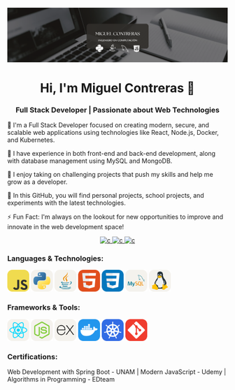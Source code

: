 ![Miguel Contreras Banner](Assets/Banner2.png)

<h1 align="center">Hi, I'm Miguel Contreras 👋</h1> <h3 align="center">Full Stack Developer | Passionate about Web Technologies</h3>
🌱 I'm a Full Stack Developer focused on creating modern, secure, and scalable web applications using technologies like React, Node.js, Docker, and Kubernetes.<p></p>

💼 I have experience in both front-end and back-end development, along with database management using MySQL and MongoDB.

🚀 I enjoy taking on challenging projects that push my skills and help me grow as a developer.

📝 In this GitHub, you will find personal projects, school projects, and experiments with the latest technologies.

⚡ Fun Fact: I'm always on the lookout for new opportunities to improve and innovate in the web development space!<p></p>

<p align="center"> <a href="https://www.credly.com/badges/17162d44-bca8-42a8-8a98-bdaea89f8a6c/public_url" target="_blank" rel="noreferrer"> <img src="https://images.credly.com/size/340x340/images/af8c6b4e-fc31-47c4-8dcb-eb7a2065dc5b/I2CS__1_.png" alt="c" width="120" height="120"/> </a> <a href="https://www.credly.com/badges/b83b3a38-731e-4e84-abe2-0083dd7f1090/public_url" target="_blank" rel="noreferrer"> <img src="https://images.credly.com/size/110x110/images/9180921d-4a13-429e-9357-6f9706a554f0/image.png" alt="c" width="120" height="120"/> </a> <a href="https://www.credly.com/badges/9982fb48-986f-4f0e-9578-c9812891a901/public_url" target="_blank" rel="noreferrer"> <img src="https://images.credly.com/size/110x110/images/68c0b94d-f6ac-40b1-a0e0-921439eb092e/image.png" alt="c" width="120" height="120"/> </a> </p>
<h3 align="left">Languages & Technologies:</h3> <p align="left"> <a target="_blank" rel="noreferrer"> <img src="https://raw.githubusercontent.com/tandpfun/skill-icons/65dea6c4eaca7da319e552c09f4cf5a9a8dab2c8/icons/JavaScript.svg" alt="JavaScript" width="50" height="50"/> </a> <a target="_blank" rel="noreferrer"> <img src="https://raw.githubusercontent.com/tandpfun/skill-icons/65dea6c4eaca7da319e552c09f4cf5a9a8dab2c8/icons/Python-Light.svg" alt="Python" width="50" height="50"/> </a> <a target="_blank" rel="noreferrer"> <img src="https://raw.githubusercontent.com/tandpfun/skill-icons/65dea6c4eaca7da319e552c09f4cf5a9a8dab2c8/icons/Java-Light.svg" alt="Java" width="50" height="50"/> </a> <a target="_blank" rel="noreferrer"> <img src="https://raw.githubusercontent.com/tandpfun/skill-icons/65dea6c4eaca7da319e552c09f4cf5a9a8dab2c8/icons/HTML.svg" alt="HTML" width="50" height="50"/> </a> <a target="_blank" rel="noreferrer"> <img src="https://raw.githubusercontent.com/tandpfun/skill-icons/65dea6c4eaca7da319e552c09f4cf5a9a8dab2c8/icons/CSS.svg" alt="CSS" width="50" height="50"/> </a> <a target="_blank" rel="noreferrer"> <img src="https://raw.githubusercontent.com/tandpfun/skill-icons/65dea6c4eaca7da319e552c09f4cf5a9a8dab2c8/icons/MySQL-Light.svg" alt="MySQL" width="50" height="50"/> </a> <a target="_blank" rel="noreferrer"> <img src="https://raw.githubusercontent.com/tandpfun/skill-icons/65dea6c4eaca7da319e552c09f4cf5a9a8dab2c8/icons/Linux-Light.svg" alt="Linux" width="50" height="50"/> </a> </p>

<h3 align="left">Frameworks & Tools:</h3> <p align="left"> <a target="_blank" rel="noreferrer"> <img src="https://raw.githubusercontent.com/tandpfun/skill-icons/65dea6c4eaca7da319e552c09f4cf5a9a8dab2c8/icons/React-Light.svg" alt="React" width="50" height="50"/> </a> <a target="_blank" rel="noreferrer"> <img src="https://raw.githubusercontent.com/tandpfun/skill-icons/65dea6c4eaca7da319e552c09f4cf5a9a8dab2c8/icons/NodeJS-Light.svg" alt="Node.js" width="50" height="50"/> </a> <a target="_blank" rel="noreferrer"> <img src="https://raw.githubusercontent.com/tandpfun/skill-icons/65dea6c4eaca7da319e552c09f4cf5a9a8dab2c8/icons/ExpressJS-Light.svg" alt="Express.js" width="50" height="50"/> </a> <a target="_blank" rel="noreferrer"> <img src="https://raw.githubusercontent.com/tandpfun/skill-icons/65dea6c4eaca7da319e552c09f4cf5a9a8dab2c8/icons/Docker.svg" alt="Docker" width="50" height="50"/> </a> <a target="_blank" rel="noreferrer"> <img src="https://raw.githubusercontent.com/tandpfun/skill-icons/65dea6c4eaca7da319e552c09f4cf5a9a8dab2c8/icons/Kubernetes.svg" alt="Kubernetes" width="50" height="50"/> </a> <a target="_blank" rel="noreferrer"> <img src="https://raw.githubusercontent.com/tandpfun/skill-icons/65dea6c4eaca7da319e552c09f4cf5a9a8dab2c8/icons/Git.svg" alt="Git" width="50" height="50"/> </a> </p>

<h3 align="left">Certifications:</h3> <p align="left"> Web Development with Spring Boot - UNAM | Modern JavaScript - Udemy | Algorithms in Programming - EDteam </p>

